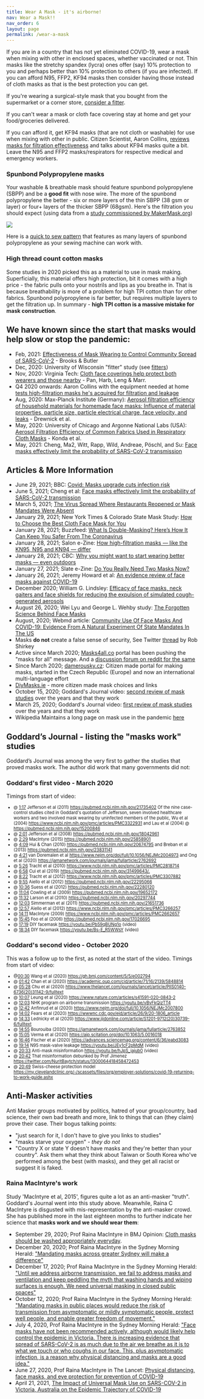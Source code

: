 ```yaml
---
title: Wear A Mask - it's airborne!
nav: Wear a Mask!!
nav_order: 6
layout: page
permalink: /wear-a-mask
---
```


If you are in a country that has not yet eliminated COVID-19, wear a mask when mixing with other in enclosed spaces, whether vaccinated or not. Thin masks like the stretchy spandex (lycra) ones offer (say) 10% protection to you and perhaps better than 10% protection to others (if you are infected). If you can afford N95, FFP2, KF94 masks then consider having those instead of cloth masks as that is the best protection you can get.

If you're wearing a surgical-style mask that you bought from the supermarket or a corner store, [consider a fitter](/wear-a-mask/fitters).

If you can't wear a mask or cloth face covering stay at home and get your food/groceries delivered. 

If you can afford it, get KF94 masks (that are not cloth or washable) for use when mixing with other in public. Citizen Scientist, Aaron Collins, [reviews masks for filtration effectiveness](https://www.youtube.com/channel/UC3fF_rzkmZD0ufN685YE7lg) and talks about KF94 masks quite a bit.  Leave the N95 and FFP2 masks/respirators for respective medical and emergency workers.

### Spunbond Polypropylene masks

Your washable & breathable mask should feature spunbond polypropylene (SBPP) and be a **good fit** with nose wire. The more of the spunbond polypropylene the better - six or more layers of the thin SBPP (38 gsm or layer) or four+ layers of the thicker SBPP (68gsm).  Here's the filtration you should expect (using data from a [study commissioned by MakerMask.org](https://makermask.org/fabric-mask-material-testing-results))

![](https://1.bp.blogspot.com/-raM1DvmPyOQ/YMOuuvCV78I/AAAAAAAACRE/rBaKKQX0S7gnZiD3kkXpgT2vIasrb_VFwCLcBGAsYHQ/w622-h482/smarrt-fab.png)

Here is a [quick to sew pattern](https://cv-masks.github.io/ragmask-max.html) that features as many layers of spunbond polypropylene as your sewing machine can work with.

### High thread count cotton masks

Some studies in 2020 picked this as a material to use in mask making. Superficially, this material offers high protection, bit it comes with a high price - the fabric pulls onto your nostrils and lips as you breathe in. That is because breathability is more of a problem for high TPI cotton than for other fabrics. Spunbond polypropylene is far better, but requires multiple layers to get the filtration up.  In summary - **high TPI cotton is a massive mistake for mask construction**.

## We have known since the start that masks would help slow or stop the pandemic:

* Feb, 2021: [Effectiveness of Mask Wearing to Control Community Spread of SARS-CoV-2](https://jamanetwork.com/journals/jama/fullarticle/2776536) - Brooks & Butler
* Dec, 2020: University of Wisconsin "fitter" study (see [fitters](/fitters))
* Nov, 2020: Virginia Tech: [Cloth face coverings help protect both wearers and those nearby](https://vtnews.vt.edu/articles/2020/11/eng-marrmasks-1123.html) - Pan, Harb, Leng & Marr.
* Q4 2020 onwards: Aaron Collins with the equipment needed at home [tests high-filtration masks he's acquired for filtration and leakage](https://www.youtube.com/channel/UC3fF_rzkmZD0ufN685YE7lg)
* Aug, 2020: Max-Planck Institute (Germany): [Aerosol filtration efficiency of household materials
  for homemade face masks: Influence of material
  properties, particle size, particle electrical charge,
  face velocity, and leaks](https://www.mpic.de/4745772/update-alltagsmasken-in-weiteren-tests) - Drewnick et al.
* May, 2020: University of Chicago and Argonne National Labs (USA): [Aerosol Filtration Efficiency of Common Fabrics Used in Respiratory Cloth Masks](https://www.ncbi.nlm.nih.gov/pmc/articles/PMC7185834/) - Konda et al.
* May, 2021: Cheng, Ma2, Witt, Rapp, Wild, Andreae, Pöschl, and Su: [Face masks effectively limit the probability of SARS-CoV-2 transmission](https://science.sciencemag.org/content/early/2021/05/19/science.abg6296)

## Articles & More Information

* June 29, 2021; BBC: [Covid: Masks upgrade cuts infection risk](https://www.bbc.co.uk/news/health-57636360)
* June 5, 2021; Cheng et al: [Face masks effectively limit the probability of SARS-CoV-2 transmission](https://science.sciencemag.org/content/372/6549/1439.full)
* March 5, 2021; [The Virus Spread Where Restaurants Reopened or Mask Mandates Were Absent](https://www.nytimes.com/2021/03/05/health/coronavirus-restaurant-dining-masks.html)
* January 29, 2021; New York Times & Colorado State Mask Study: [How to Choose the Best Cloth Face Mask for You](https://www.nytimes.com/wirecutter/reviews/best-cloth-face-masks/#how-we-picked-and-tested)
* January 28, 2021; Buzzfeed: [What Is Double-Masking? Here’s How It Can Keep You Safer From The Coronavirus](https://www.buzzfeednews.com/article/skbaer/double-masking-coronavirus-variants)
* January 28, 2021; Salon e-Zine: [How high-filtration masks — like the KN95, N95 and KN94 — differ](https://www.salon.com/2021/01/27/covid-19-face-masks-how-filtration-masks--like-the-kn95-n95-and-kn94--differ/)
* January 28, 2021; CBC: [Why you might want to start wearing better masks — even outdoors](https://www.cbc.ca/news/health/masks-coronavirus-variants-canada-1.5890893)
* January 27, 2021; Slate e-Zine: [Do You Really Need Two Masks Now?](https://slate.com/technology/2021/01/coronavirus-two-masks-when-how.html)
* January 26, 2021; Jeremy Howard et al: [An evidence review of face masks against COVID-19](https://www.pnas.org/content/118/4/e2014564118)
* December 2020; William G. Lindsley: [Efficacy of face masks, neck gaiters and face shields for reducing the expulsion of simulated cough-generated aerosols](https://www.tandfonline.com/doi/full/10.1080/02786826.2020.1862409)
* August 26, 2020; Wei Lyu and George L. Wehby study: [The Forgotten Science Behind Face Masks](https://www.webmd.com/lung/news/20200826/the-forgotten-science-behind-face-masks) 
* August, 2020; Webmd article: [Community Use Of Face Masks And COVID-19: Evidence From A Natural Experiment Of State Mandates In The US](https://www.healthaffairs.org/doi/pdf/10.1377/hlthaff.2020.00818) 
* Masks **do not** create a false sense of security, See Twitter [thread](https://twitter.com/robshirkey/status/1272945481820356608) by Rob Shirkey
* Active since March 2020; [Masks4all.co](https://masks4all.co) portal has been pushing the "masks for all" message. And a [discussion forum on reddit for the same](https://www.reddit.com/r/Masks4All/)
* Since March 2020; [damerousky.cz](https://damerousky.cz/en): Citizen made portal for making masks, started in the Czech Republic (Europe) and now an international multi-language effort
* [DiyMasks.ie](https://diymasks.ie/) - more citizen made mask choices and links
* October 15, 2020; Goddard's Journal video: [second review of mask studies](https://www.youtube.com/watch?v=9CGrBygEQY0) over the years and that they work
* March 25, 2020; Goddard's Journal video: [first review of mask studies](https://www.youtube.com/watch?v=_JH04M04eQQ) over the years and that they work
* Wikipedia Maintains a long page on mask use in the pandemic [here](https://en.wikipedia.org/wiki/Face_masks_during_the_COVID-19_pandemic)

## Goddard’s Journal - listing the "masks work" studies

Goddard’s Journal was among the very first to gather the studies that proved masks work. The author did work that many governments did not:

### Goddard's first video - March 2020 

Timings from start of video:

<ul style="font-size: 80%">
<li>
    @ <a href="https://youtu.be/watch?v=_JH04M04eQQ&amp;t=77s" >1:17</a>
    <span>Jefferson et al (2011)</span>
    <a href="https://pubmed.ncbi.nlm.nih.gov/21735402/"
        rel="nofollow" target="_blank">https://pubmed.ncbi.nlm.nih.gov/21735402</a>
    <span>
Of the nine case-control studies cited in Goddard's quotation of Jefferson, seven involved healthcare workers and two involved mask wearing by uninfected members of the public, Wu et al (2004) </span>
    <a href="https://www.ncbi.nlm.nih.gov/pmc/articles/PMC3322931/"
        rel="nofollow" target="_blank">https://www.ncbi.nlm.nih.gov/pmc/articles/PMC3322931</a>
    <span> and Lau et al (2004) @ </span>
    <a href="https://pubmed.ncbi.nlm.nih.gov/15200846/"
       rel="nofollow" target="_blank" >https://pubmed.ncbi.nlm.nih.gov/15200846</a></li>
    <li><span>@</span>
    <a href="https://youtu.be/watch?v=_JH04M04eQQ&amp;t=121s" >2:01</a>
    <span> Jefferson et al (2008) </span>
    <a href="https://pubmed.ncbi.nlm.nih.gov/18042961/"
       rel="nofollow" target="_blank" >https://pubmed.ncbi.nlm.nih.gov/18042961</a></li>
    <li><span>@</span>
    <a href="https://youtu.be/watch?v=_JH04M04eQQ&amp;t=121s" >2:29</a> <span>MacIntyre (2015) </span>
    <a href="https://pubmed.ncbi.nlm.nih.gov/25858901/"
        rel="nofollow" target="_blank">https://pubmed.ncbi.nlm.nih.gov/25858901</a></li>
    <li><span>@</span>
    <a href="https://youtu.be/watch?v=_JH04M04eQQ&amp;t=249s" >4:09</a>
    <span> Hui &amp; Chan (2010) </span>
    <a href="https://pubmed.ncbi.nlm.nih.gov/20674795/"
        rel="nofollow" target="_blank">https://pubmed.ncbi.nlm.nih.gov/20674795</a>
    <span> and Breban et al (2013) </span>
    <a href="https://pubmed.ncbi.nlm.nih.gov/23831141/"
       rel="nofollow" target="_blank" >https://pubmed.ncbi.nlm.nih.gov/23831141</a></li>
    <li><span>@</span>
    <a href="https://youtu.be/watch?v=_JH04M04eQQ&amp;t=261s" >4:21</a>
    <span> van Doremalen et al </span>
    <a href="https://www.nejm.org/doi/full/10.1056/NEJMc2004973"
        rel="nofollow" target="_blank">https://www.nejm.org/doi/full/10.1056/NEJMc2004973</a>
    <span> and Ong et al (2020) </span>
    <a href="https://jamanetwork.com/journals/jama/fullarticle/2762692"
        rel="nofollow" target="_blank">https://jamanetwork.com/journals/jama/fullarticle/2762692</a></li>
    <li><span>@</span>
    <a href="https://youtu.be/watch?v=_JH04M04eQQ&amp;t=326s" >5:26</a>
    <span> Tracht et al (2010) </span>
    <a href="https://www.ncbi.nlm.nih.gov/pmc/articles/PMC2818714/"
        rel="nofollow" target="_blank">https://www.ncbi.nlm.nih.gov/pmc/articles/PMC2818714</a></li>
    <li><span>@</span>
    <a href="https://youtu.be/watch?v=_JH04M04eQQ&amp;t=418s" >6:58</a>
    <span> Cui et al (2019) </span>
    <a href="https://pubmed.ncbi.nlm.nih.gov/31499643/"
        rel="nofollow" target="_blank">https://pubmed.ncbi.nlm.nih.gov/31499643/.</a></li>
    <li><span>@</span>
    <a href="https://youtu.be/watch?v=_JH04M04eQQ&amp;t=502s" >8:22</a>
    <span> Tracht et al (2012) </span>
    <a href="https://www.ncbi.nlm.nih.gov/pmc/articles/PMC3307882/"
        rel="nofollow" target="_blank">https://www.ncbi.nlm.nih.gov/pmc/articles/PMC3307882</a></li>
    <li><span>@</span>
    <a href="https://youtu.be/watch?v=_JH04M04eQQ&amp;t=595s" >9:55</a>
    <span> Aiello et al (2012) </span>
    <a href="https://pubmed.ncbi.nlm.nih.gov/22295066/"
        rel="nofollow" target="_blank">https://pubmed.ncbi.nlm.nih.gov/22295066</a></li>
    <li><span>@</span>
    <a href="https://youtu.be/watch?v=_JH04M04eQQ&amp;t=636s" >10:36</a>
    <span> Suess et al (2012) </span>
    <a href="https://pubmed.ncbi.nlm.nih.gov/22280120/"
        rel="nofollow" target="_blank">https://pubmed.ncbi.nlm.nih.gov/22280120</a></li>
    <li><span>@</span>
    <a href="https://youtu.be/watch?v=_JH04M04eQQ&amp;t=664s" >11:04</a>
    <span> Cowling et al (2009) </span>
    <a href="https://pubmed.ncbi.nlm.nih.gov/19652172/"
        rel="nofollow" target="_blank">https://pubmed.ncbi.nlm.nih.gov/19652172</a></li>
    <li><span>@</span>
    <a href="https://youtu.be/watch?v=_JH04M04eQQ&amp;t=692s" >11:32</a>
    <span> Larson et al (2010) </span>
    <a href="https://pubmed.ncbi.nlm.nih.gov/20297744/"
        rel="nofollow" target="_blank">https://pubmed.ncbi.nlm.nih.gov/20297744</a></li>
    <li><span>@</span>
    <a href="https://youtu.be/watch?v=_JH04M04eQQ&amp;t=723s" >12:03</a>
    <span> Simmerman et al (2011) </span>
    <a href="https://pubmed.ncbi.nlm.nih.gov/21651736"
        rel="nofollow" target="_blank">https://pubmed.ncbi.nlm.nih.gov/21651736</a></li>
    <li><span>@</span>
    <a href="https://youtu.be/watch?v=_JH04M04eQQ&amp;t=777s" >12:57</a>
    <span> Aiello et al (2012) </span>
    <a href="https://www.ncbi.nlm.nih.gov/pmc/articles/PMC3266257/"
        rel="nofollow" target="_blank">https://www.ncbi.nlm.nih.gov/pmc/articles/PMC3266257</a></li>
    <li><span>@</span>
    <a href="https://youtu.be/watch?v=_JH04M04eQQ&amp;t=851s" >14:11</a>
    <span> MacIntyre (2009) </span>
    <a href="https://www.ncbi.nlm.nih.gov/pmc/articles/PMC2662657/"
       rel="nofollow" target="_blank" >https://www.ncbi.nlm.nih.gov/pmc/articles/PMC2662657</a></li>
    <li><span>@</span>
    <a href="https://youtu.be/watch?v=_JH04M04eQQ&amp;t=945s" >15:45</a>
    <span> Foo et al (2006) </span>
    <a href="https://pubmed.ncbi.nlm.nih.gov/17026695/"
       rel="nofollow" target="_blank" >https://pubmed.ncbi.nlm.nih.gov/17026695</a></li>
    <li><span>@</span>
    <a href="https://youtu.be/watch?v=_JH04M04eQQ&amp;t=1039s" >17:19</a>
    <span> DIY facemask </span>
    <a href="https://youtu.be/watch?v=Pb59qBUNg1o" >https://youtu.be/Pb59qBUNg1o</a> (video)</li>
    <li><span>@</span>
    <a href="https://youtu.be/watch?v=_JH04M04eQQ&amp;t=1114s" >18:34</a>
    <span> DIY facemask </span>
    <a href="https://youtu.be/watch?v=Bs-E_R5WWsY" >https://youtu.be/Bs-E_R5WWsY</a> (video)</li>
</ul>

### Goddard's second video - October 2020

This was a follow up to the first, as noted at the start of the video. Timings from start of video:

<ul style="font-size: 80%">
    <li><span>@</span><a href="https://youtu.be/watch?v=9CGrBygEQY0&amp;t=30s" >00:30</a>
    <span> Wang et al (2020) </span>
    <a 
       href="https://gh.bmj.com/content/5/5/e002794"
       rel="nofollow" target="_blank" >https://gh.bmj.com/content/5/5/e002794</a></li>
    <li><span>@</span>
    <a  href="https://youtu.be/watch?v=9CGrBygEQY0&amp;t=102s" >01:42</a>
    <span> Chan et al (2020) </span>
    <a 
       href="https://academic.oup.com/cid/article/71/16/2139/5848814"
       rel="nofollow" target="_blank" >https://academic.oup.com/cid/article/71/16/2139/5848814</a></li>
    <li><span>@</span>
    <a  href="https://youtu.be/watch?v=9CGrBygEQY0&amp;t=328s" >05:28</a>
    <span> Chu et al (2020) </span>
    <a 
       href="https://www.thelancet.com/journals/lancet/article/PIIS0140-6736(20)31142-9/fulltext"
       rel="nofollow" target="_blank" >https://www.thelancet.com/journals/lancet/article/PIIS0140-6736(20)31142-9/fulltext</a></li>
    <li><span>@</span>
    <a  href="https://youtu.be/watch?v=9CGrBygEQY0&amp;t=607s" >10:07</a>
    <span> Leung et al (2020) </span>
    <a 
       href="https://www.nature.com/articles/s41591-020-0843-2"
       rel="nofollow" target="_blank" >https://www.nature.com/articles/s41591-020-0843-2</a></li>
    <li><span>@</span>
    <a  href="https://youtu.be/watch?v=9CGrBygEQY0&amp;t=723s" >12:03</a>
    <span> NHK program on airborne transmission </span>
    <a 
       href="https://youtu.be/watch?v=vBvFkQizTT4"
       >https://youtu.be/vBvFkQizTT4</a></li>
    <li><span>@</span>
    <a  href="https://youtu.be/watch?v=9CGrBygEQY0&amp;t=762s" >12:42</a>
    <span> Anfinrud et al (2020) </span><a 
       href="https://www.nejm.org/doi/full/10.1056/NEJMc2007800">https://www.nejm.org/doi/full/10.1056/NEJMc2007800</a></li>
    <li><span>@</span>
    <a  href="https://youtu.be/watch?v=9CGrBygEQY0&amp;t=842s" >14:02</a>
    <span> Fears et al (2020) </span>
    <a 
       href="https://wwwnc.cdc.gov/eid/article/26/9/20-1806_article"
       rel="nofollow" target="_blank" >https://wwwnc.cdc.gov/eid/article/26/9/20-1806_article</a></li>
    <li><span>@</span>
    <a  href="https://youtu.be/watch?v=9CGrBygEQY0&amp;t=873s" >14:33</a>
    <span> Lednicky et al (2020) </span>
    <a 
       href="https://www.ijidonline.com/article/S1201-9712(20)30739-6/fulltext"
       rel="nofollow" target="_blank" >https://www.ijidonline.com/article/S1201-9712(20)30739-6/fulltext</a></li>
    <li><span>@</span>
    <a  href="https://youtu.be/watch?v=9CGrBygEQY0&amp;t=895s" >14:55</a>
    <span> Bourouiba (2020) </span>
    <a 
       href="https://jamanetwork.com/journals/jama/fullarticle/2763852"
       rel="nofollow" target="_blank" >https://jamanetwork.com/journals/jama/fullarticle/2763852</a></li>
    <li><span>@</span>
    <a  href="https://youtu.be/watch?v=9CGrBygEQY0&amp;t=905s" >15:05</a>
    <span> Verma et al (2020) </span>
    <a 
       href="https://aip.scitation.org/doi/10.1063/5.0016018"
       rel="nofollow" target="_blank" >https://aip.scitation.org/doi/10.1063/5.0016018</a></li>
    <li><span>@</span>
    <a  href="https://youtu.be/watch?v=9CGrBygEQY0&amp;t=1006s" >16:46</a>
    <span> Fischer et al (2020) </span>
    <a 
       href="https://advances.sciencemag.org/content/6/36/eabd3083"
       rel="nofollow" target="_blank" >https://advances.sciencemag.org/content/6/36/eabd3083</a></li>
    <li><span>@</span>
    <a  href="https://youtu.be/watch?v=9CGrBygEQY0&amp;t=1154s" >19:14</a>
    <span> N95 mask-valve leakage </span>
    <a  href="https://youtu.be/watch?v=JEy1cF2pMdM"
       >https://youtu.be/JEy1cF2pMdM</a> (video)</li>
    <li><span>@</span>
    <a  href="https://youtu.be/watch?v=9CGrBygEQY0&amp;t=1233s" >20:33</a>
    <span> Anti-mask misinformation </span>
    <a  href="https://youtu.be/watch?v=hJpS_jajub0"
       >https://youtu.be/hJpS_jajub0</a> (video)</li>
    <li><span>@</span>
    <a  href="https://youtu.be/watch?v=9CGrBygEQY0&amp;t=1242s" >20:42</a>
    <span> That misinformation debunked by Prof Jimenez </span>
    <a 
       href="https://twitter.com/NuritBaytch/status/1300064418458472453"
       rel="nofollow" target="_blank" >https://twitter.com/NuritBaytch/status/1300064418458472453</a></li>
    <li><span>@</span>
    <a  href="https://youtu.be/watch?v=9CGrBygEQY0&amp;t=1249s" >20:49</a>
    <span> Swiss-cheese protection model </span>
    <a 
       href="https://my.clevelandclinic.org/-/scassets/files/org/employer-solutions/covid-19-returning-to-work-guide.ashx"
       rel="nofollow" target="_blank" >https://my.clevelandclinic.org/-/scassets/files/org/employer-solutions/covid-19-returning-to-work-guide.ashx</a></li>
</ul>

## Anti-Masker activities

Anti Masker groups motivated by politics, hatred of your group/country, bad science, their own bad breath and more, link to things that can (they claim) prove their case.
Their bogus talking points:

* "just search for it, I don't have to give you links to studies"
* "masks starve your oxygen" - *they do not*
* "Country X or state Y doesn't have masks and they're better than your country". Ask them what they think about Taiwan or South Korea who've performed among the best (with masks), and they get all racist or suggest it is faked. 

### Raina MacIntyre's work

Study 'MacIntyre et al, 2015', figures quite a lot as an anti-masker "truth". Goddard's Journal went into this study above. Meanwhile, Raina C MacIntyre is disgusted with mis-representation by the anti-masker crowd. She has published more in the last eighteen months to further indicate her science that **masks work and we should wear them**:

* September 29, 2020; Prof Raina MacIntyre in BMJ Opinion: [Cloth masks should be washed appropriately everyday](https://blogs.bmj.com/bmj/2020/09/29/raina-macintyre-cloth-masks-should-be-washed-appropriately-everyday/).
* December 20, 2020; Prof Raina MacIntyre in the Sydney Morning Herald: ["Mandating masks across greater Sydney will make a difference"](https://www.smh.com.au/national/yule-be-sorry-why-sydney-is-facing-a-super-spreading-disaster-20201220-p56p0r.html)
* December 17, 2020; Prof Raina MacIntyre in the Sydney Morning Herald: ["Until we address airborne transmission, we fail to address masks and ventilation and keep peddling the myth that washing hands and wiping surfaces is enough. We need universal masking in closed public spaces"](https://www.smh.com.au/national/it-s-no-time-to-breathe-easy-sydney-the-holiday-covid-threat-is-serious-20201217-p56oew.html)
* October 12, 2020; Prof Raina MacIntyre in the Sydney Morning Herald: ["Mandating masks in public places would reduce the risk of transmission from asymptomatic or mildly symptomatic people, protect well people, and enable greater freedom of movement."](https://www.smh.com.au/politics/nsw/nsw-could-relax-social-distancing-rules-for-venues-but-only-if-masks-are-mandated-20201011-p563zg.html)
* July 4, 2020, Prof Raina MacIntyre in the Sydney Morning Herald: ["Face masks have not been recommended actively, although would likely help control the epidemic in Victoria. There is increasing evidence that spread of SARS-CoV-2 is as much due to the air we breathe as it is to what we touch or who coughs in our face. This, plus asymptomatic infection, is a reason why physical distancing and masks are a good idea."](https://www.smh.com.au/national/nsw-should-be-worried-but-not-not-just-by-the-risk-of-transmission-from-victoria-20200703-p558r1.html)
* June 27, 2020, Prof Raina MacIntyre in The Lancet: [Physical distancing, face masks, and eye protection for prevention of COVID-19](https://www.thelancet.com/journals/lancet/article/PIIS0140-6736(20)31183-1/fulltext?ref=tjournal.ru)
* April 21, 2021, [The Impact of Universal Mask Use on SARS-COV-2 in Victoria, Australia on the Epidemic Trajectory of COVID-19](https://www.frontiersin.org/articles/10.3389/fpubh.2021.625499/full)